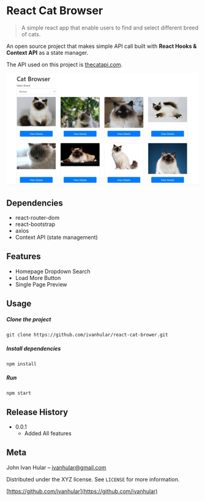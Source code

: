 # React Cat Browser

> A simple react app that enable users to find and select different breed of cats.

An open source project that makes simple API call built with **React Hooks & Context API** as a state manager.

The API used on this project is [thecatapi.com](https://docs.thecatapi.com).

![](cats.jpg)

## Dependencies

- react-router-dom
- react-bootstrap
- axios
- Context API (state management)

## Features

- Homepage Dropdown Search
- Load More Button
- Single Page Preview

## Usage

##### Clone the project

```
git clone https://github.com/ivanhular/react-cat-brower.git
```

##### Install dependencies

```
npm install
```

##### Run

```
npm start
```

## Release History

- 0.0.1
  - Added All features

## Meta

John Ivan Hular – [ivanhular@gmail.com](mailto:ivanhular@gmail.com)

Distributed under the XYZ license. See `LICENSE` for more information.

[https://github.com/ivanhular](https://github.com/ivanhular)
